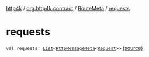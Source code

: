 [http4k](../../index.md) / [org.http4k.contract](../index.md) / [RouteMeta](index.md) / [requests](./requests.md)

# requests

`val requests: `[`List`](https://kotlinlang.org/api/latest/jvm/stdlib/kotlin.collections/-list/index.html)`<`[`HttpMessageMeta`](../-http-message-meta/index.md)`<`[`Request`](../../org.http4k.core/-request/index.md)`>>` [(source)](https://github.com/http4k/http4k/blob/master/http4k-contract/src/main/kotlin/org/http4k/contract/routeMeta.kt#L134)